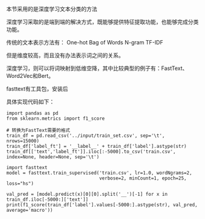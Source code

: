 本节采用的是深度学习文本分类的方法

深度学习采取的是端到端的解决方式，既能够提供特征提取功能，也能够完成分类功能。

传统的文本表示方法有：
One-hot
Bag of Words
N-gram
TF-IDF

但是维度较高，而且没有办法表示词之间的关系。

深度学习，则可以将词映射到低维空降，其中比较典型的例子有：FastText、Word2Vec和Bert。

fasttext有工具包，安装后

具体实现代码如下：
```
import pandas as pd
from sklearn.metrics import f1_score

# 转换为FastText需要的格式
train_df = pd.read_csv('../input/train_set.csv', sep='\t', nrows=15000)
train_df['label_ft'] = '__label__' + train_df['label'].astype(str)
train_df[['text','label_ft']].iloc[:-5000].to_csv('train.csv', index=None, header=None, sep='\t')

import fasttext
model = fasttext.train_supervised('train.csv', lr=1.0, wordNgrams=2, 
                                  verbose=2, minCount=1, epoch=25, loss="hs")

val_pred = [model.predict(x)[0][0].split('__')[-1] for x in train_df.iloc[-5000:]['text']]
print(f1_score(train_df['label'].values[-5000:].astype(str), val_pred, average='macro'))
```
